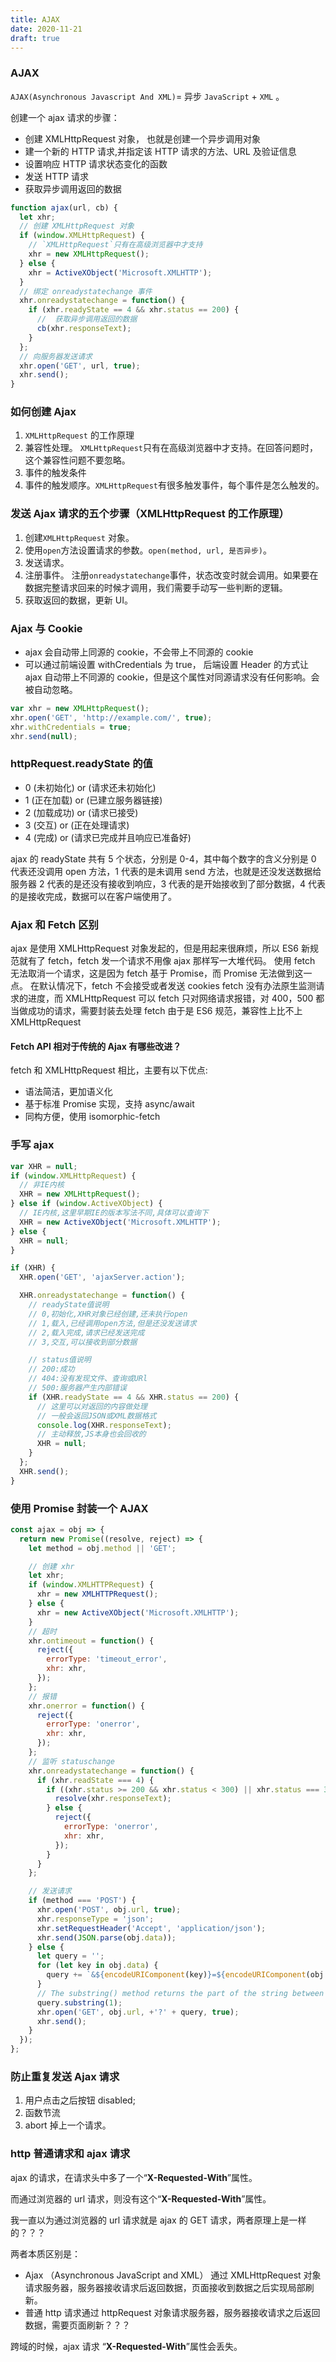 ```yaml
---
title: AJAX
date: 2020-11-21
draft: true
---
```


### AJAX

`AJAX(Asynchronous Javascript And XML)`= 异步 `JavaScript` + `XML` 。

创建一个 ajax 请求的步骤：

- 创建 XMLHttpRequest 对象， 也就是创建一个异步调用对象
- 建一个新的 HTTP 请求,并指定该 HTTP 请求的方法、URL 及验证信息
- 设置响应 HTTP 请求状态变化的函数
- 发送 HTTP 请求
- 获取异步调用返回的数据

```js
function ajax(url, cb) {
  let xhr;
  // 创建 XMLHttpRequest 对象
  if (window.XMLHttpRequest) {
    // `XMLHttpRequest`只有在高级浏览器中才支持
    xhr = new XMLHttpRequest();
  } else {
    xhr = ActiveXObject('Microsoft.XMLHTTP');
  }
  // 绑定 onreadystatechange 事件
  xhr.onreadystatechange = function() {
    if (xhr.readyState == 4 && xhr.status == 200) {
      //  获取异步调用返回的数据
      cb(xhr.responseText);
    }
  };
  // 向服务器发送请求
  xhr.open('GET', url, true);
  xhr.send();
}
```

### 如何创建 Ajax

1. `XMLHttpRequest` 的工作原理
2. 兼容性处理。 `XMLHttpRequest`只有在高级浏览器中才支持。在回答问题时，这个兼容性问题不要忽略。
3. 事件的触发条件
4. 事件的触发顺序。`XMLHttpRequest`有很多触发事件，每个事件是怎么触发的。

### 发送 Ajax 请求的五个步骤（XMLHttpRequest 的工作原理）

1. 创建`XMLHttpRequest` 对象。
2. 使用`open`方法设置请求的参数。`open(method, url, 是否异步)`。
3. 发送请求。
4. 注册事件。 注册`onreadystatechange`事件，状态改变时就会调用。如果要在数据完整请求回来的时候才调用，我们需要手动写一些判断的逻辑。
5. 获取返回的数据，更新 UI。

### Ajax 与 Cookie

- ajax 会自动带上同源的 cookie，不会带上不同源的 cookie
- 可以通过前端设置 withCredentials 为 true， 后端设置 Header 的方式让 ajax 自动带上不同源的 cookie，但是这个属性对同源请求没有任何影响。会被自动忽略。

```js
var xhr = new XMLHttpRequest();
xhr.open('GET', 'http://example.com/', true);
xhr.withCredentials = true;
xhr.send(null);
```

### httpRequest.readyState 的值

- 0 (未初始化) or (请求还未初始化)
- 1 (正在加载) or (已建立服务器链接)
- 2 (加载成功) or (请求已接受)
- 3 (交互) or (正在处理请求)
- 4 (完成) or (请求已完成并且响应已准备好)

ajax 的 readyState 共有 5 个状态，分别是 0-4，其中每个数字的含义分别是 0 代表还没调用 open 方法，1 代表的是未调用 send 方法，也就是还没发送数据给服务器
2 代表的是还没有接收到响应，3 代表的是开始接收到了部分数据，4 代表的是接收完成，数据可以在客户端使用了。

### Ajax 和 Fetch 区别

ajax 是使用 XMLHttpRequest 对象发起的，但是用起来很麻烦，所以 ES6 新规范就有了 fetch，fetch 发一个请求不用像 ajax 那样写一大堆代码。
使用 fetch 无法取消一个请求，这是因为 fetch 基于 Promise，而 Promise 无法做到这一点。
在默认情况下，fetch 不会接受或者发送 cookies
fetch 没有办法原生监测请求的进度，而 XMLHttpRequest 可以
fetch 只对网络请求报错，对 400，500 都当做成功的请求，需要封装去处理
fetch 由于是 ES6 规范，兼容性上比不上 XMLHttpRequest

#### Fetch API 相对于传统的 Ajax 有哪些改进？

fetch 和 XMLHttpRequest 相比，主要有以下优点:

- 语法简洁，更加语义化
- 基于标准 Promise 实现，支持 async/await
- 同构方便，使用 isomorphic-fetch

### 手写 ajax

```js
var XHR = null;
if (window.XMLHttpRequest) {
  // 非IE内核
  XHR = new XMLHttpRequest();
} else if (window.ActiveXObject) {
  // IE内核,这里早期IE的版本写法不同,具体可以查询下
  XHR = new ActiveXObject('Microsoft.XMLHTTP');
} else {
  XHR = null;
}

if (XHR) {
  XHR.open('GET', 'ajaxServer.action');

  XHR.onreadystatechange = function() {
    // readyState值说明
    // 0,初始化,XHR对象已经创建,还未执行open
    // 1,载入,已经调用open方法,但是还没发送请求
    // 2,载入完成,请求已经发送完成
    // 3,交互,可以接收到部分数据

    // status值说明
    // 200:成功
    // 404:没有发现文件、查询或URl
    // 500:服务器产生内部错误
    if (XHR.readyState == 4 && XHR.status == 200) {
      // 这里可以对返回的内容做处理
      // 一般会返回JSON或XML数据格式
      console.log(XHR.responseText);
      // 主动释放,JS本身也会回收的
      XHR = null;
    }
  };
  XHR.send();
}
```

### 使用 Promise 封装一个 AJAX

```js
const ajax = obj => {
  return new Promise((resolve, reject) => {
    let method = obj.method || 'GET';

    // 创建 xhr
    let xhr;
    if (window.XMLHTTPRequest) {
      xhr = new XMLHTTPRequest();
    } else {
      xhr = new ActiveXObject('Microsoft.XMLHTTP');
    }
    // 超时
    xhr.ontimeout = function() {
      reject({
        errorType: 'timeout_error',
        xhr: xhr,
      });
    };
    // 报错
    xhr.onerror = function() {
      reject({
        errorType: 'onerror',
        xhr: xhr,
      });
    };
    // 监听 statuschange
    xhr.onreadystatechange = function() {
      if (xhr.readState === 4) {
        if ((xhr.status >= 200 && xhr.status < 300) || xhr.status === 304) {
          resolve(xhr.responseText);
        } else {
          reject({
            errorType: 'onerror',
            xhr: xhr,
          });
        }
      }
    };

    // 发送请求
    if (method === 'POST') {
      xhr.open('POST', obj.url, true);
      xhr.responseType = 'json';
      xhr.setRequestHeader('Accept', 'application/json');
      xhr.send(JSON.parse(obj.data));
    } else {
      let query = '';
      for (let key in obj.data) {
        query += `&${encodeURIComponent(key)}=${encodeURIComponent(obj.data[key])}`;
      }
      // The substring() method returns the part of the string between the start and end indexes, or to the end of the string.
      query.substring(1);
      xhr.open('GET', obj.url, +'?' + query, true);
      xhr.send();
    }
  });
};
```

### 防止重复发送 Ajax 请求

1. 用户点击之后按钮 disabled;
2. 函数节流
3. abort 掉上一个请求。

### http 普通请求和 ajax 请求

ajax 的请求，在请求头中多了一个“**X-Requested-With**”属性。

而通过浏览器的 url 请求，则没有这个“**X-Requested-With**”属性。

我一直以为通过浏览器的 url 请求就是 ajax 的 GET 请求，两者原理上是一样的？？？

两者本质区别是：

- Ajax （Asynchronous JavaScript and XML） 通过 XMLHttpRequest 对象请求服务器，服务器接收请求后返回数据，页面接收到数据之后实现局部刷新。
- 普通 http 请求通过 httpRequest 对象请求服务器，服务器接收请求之后返回数据，需要页面刷新？？？

跨域的时候，ajax 请求 “**X-Requested-With**”属性会丢失。
